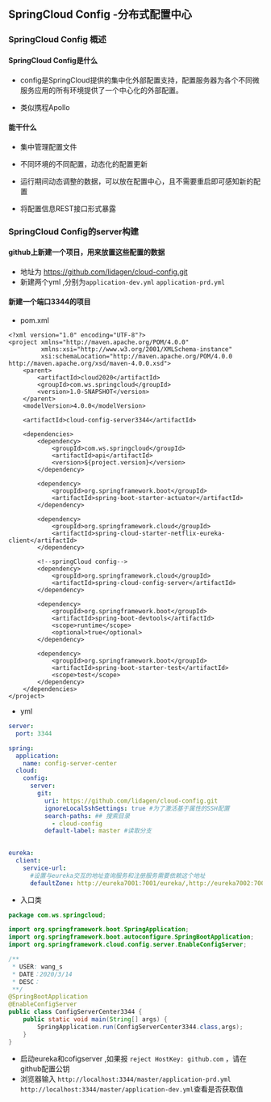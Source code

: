 ## SpringCloud Config -分布式配置中心

### SpringCloud Config 概述

#### SpringCloud Config是什么
+ config是SpringCloud提供的集中化外部配置支持，配置服务器为各个不同微服务应用的所有环境提供了一个中心化的外部配置。

+ 类似携程Apollo

####  能干什么
+ 集中管理配置文件

+ 不同环境的不同配置，动态化的配置更新

+ 运行期间动态调整的数据，可以放在配置中心，且不需要重启即可感知新的配置

+ 将配置信息REST接口形式暴露

### SpringCloud Config的server构建

#### github上新建一个项目，用来放置这些配置的数据
+ 地址为 https://github.com/lidagen/cloud-config.git
+ 新建两个yml ,分别为`application-dev.yml` `application-prd.yml`
#### 新建一个端口3344的项目
+ pom.xml
````
<?xml version="1.0" encoding="UTF-8"?>
<project xmlns="http://maven.apache.org/POM/4.0.0"
         xmlns:xsi="http://www.w3.org/2001/XMLSchema-instance"
         xsi:schemaLocation="http://maven.apache.org/POM/4.0.0 http://maven.apache.org/xsd/maven-4.0.0.xsd">
    <parent>
        <artifactId>cloud2020</artifactId>
        <groupId>com.ws.springcloud</groupId>
        <version>1.0-SNAPSHOT</version>
    </parent>
    <modelVersion>4.0.0</modelVersion>

    <artifactId>cloud-config-server3344</artifactId>

    <dependencies>
        <dependency>
            <groupId>com.ws.springcloud</groupId>
            <artifactId>api</artifactId>
            <version>${project.version}</version>
        </dependency>

        <dependency>
            <groupId>org.springframework.boot</groupId>
            <artifactId>spring-boot-starter-actuator</artifactId>
        </dependency>

        <dependency>
            <groupId>org.springframework.cloud</groupId>
            <artifactId>spring-cloud-starter-netflix-eureka-client</artifactId>
        </dependency>

        <!--springCloud config-->
        <dependency>
            <groupId>org.springframework.cloud</groupId>
            <artifactId>spring-cloud-config-server</artifactId>
        </dependency>

        <dependency>
            <groupId>org.springframework.boot</groupId>
            <artifactId>spring-boot-devtools</artifactId>
            <scope>runtime</scope>
            <optional>true</optional>
        </dependency>

        <dependency>
            <groupId>org.springframework.boot</groupId>
            <artifactId>spring-boot-starter-test</artifactId>
            <scope>test</scope>
        </dependency>
    </dependencies>
</project>
````
+ yml 
````yml
server:
  port: 3344

spring:
  application:
    name: config-server-center
  cloud:
    config:
      server:
        git:
          uri: https://github.com/lidagen/cloud-config.git
          ignoreLocalSshSettings: true #为了激活基于属性的SSH配置
          search-paths: ## 搜索目录
            - cloud-config
          default-label: master #读取分支
       

eureka:
  client:
    service-url:
      #设置与eureka交互的地址查询服务和注册服务需要依赖这个地址
      defaultZone: http://eureka7001:7001/eureka/,http://eureka7002:7002/eureka/


````

+ 入口类
````java
package com.ws.springcloud;

import org.springframework.boot.SpringApplication;
import org.springframework.boot.autoconfigure.SpringBootApplication;
import org.springframework.cloud.config.server.EnableConfigServer;

/**
 * USER: wang_s
 * DATE：2020/3/14
 * DESC：
 **/
@SpringBootApplication
@EnableConfigServer
public class ConfigServerCenter3344 {
    public static void main(String[] args) {
        SpringApplication.run(ConfigServerCenter3344.class,args);
    }
}

````

+ 启动eureka和cofigserver ,如果报 `reject HostKey: github.com` ，请在github配置公钥
+ 浏览器输入 `http://localhost:3344/master/application-prd.yml` `http://localhost:3344/master/application-dev.yml`查看是否获取值